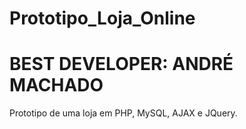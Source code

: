 # Prototipo_Loja_Online

# BEST DEVELOPER: ANDRÉ MACHADO

Prototipo de uma loja em PHP, MySQL, AJAX e JQuery.
